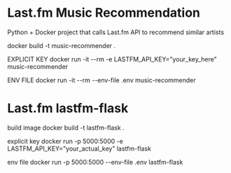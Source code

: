 # Last.fm Music Recommendation
Python + Docker project that calls Last.fm API to recommend similar artists

docker build -t music-recommender .

EXPLICIT KEY
docker run -it --rm -e LASTFM_API_KEY="your_key_here" music-recommender

ENV FILE
docker run -it --rm --env-file .env music-recommender


# Last.fm lastfm-flask

build image
docker build -t lastfm-flask .

explicit key
docker run -p 5000:5000 -e LASTFM_API_KEY="your_actual_key" lastfm-flask

env file
docker run -p 5000:5000 --env-file .env lastfm-flask